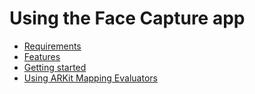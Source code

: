 # Using the Face Capture app

* [Requirements](live-capture-face-requirements.md)
* [Features](face-capture-features.md)
* [Getting started](face-capture-getting-started.md)
* [Using ARKit Mapping Evaluators](face-capture-mapping-evaluator.md)

